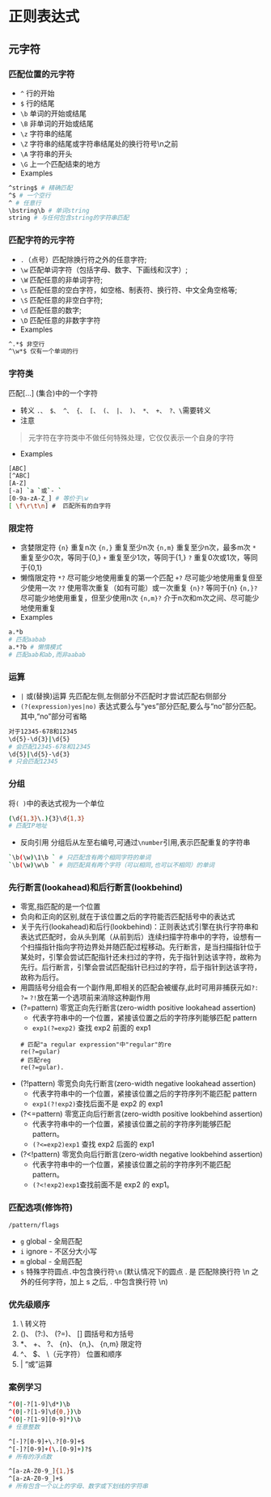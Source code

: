 # 正则表达式

<!-- # 普通字符
> 普通字符包括没有显式指定为元字符的所有可打印和不可打印字符。这包括所有大写和小写字母、所有数字、所有标点符号和一些其他符号。
- `[ABC] `
- `[^ABC] `
- `[A-Z] `
- `. ` (=`[^\n\r] `)除换行符（\n、\r）之外的任何单个字符
- `[\s\S] ` 匹配所有。\s 是匹配所有空白符，包括换行，\S 非空白符，不包括换行。
- `\w ` (=`[A-Za-z0-9_] `) 字母、数字、下划线
# 非打印字符
- \cx 匹配由x指明的控制字符,x 的值必须为 A-Z 或 a-z 之一。否则，将 c 视为一个原义的 'c' 字符。
- \f 换页符(= \x0c 和 \cL) -->

## 元字符

### 匹配位置的元字符

- `^` 行的开始
- `$` 行的结尾
- `\b` 单词的开始或结尾
- `\B` 非单词的开始或结尾
- `\z` 字符串的结尾
- `\Z` 字符串的结尾或字符串结尾处的换行符号\n之前
- `\A` 字符串的开头
- `\G` 上一个匹配结束的地方
- Examples

```bash
^string$ # 精确匹配
^$ # 一个空行
^ # 任意行
\bstring\b # 单词string
string # 与任何包含string的字符串匹配
```

### 匹配字符的元字符

- `.`（点号）匹配除换行符之外的任意字符;
- `\w` 匹配单词字符（包括字母、数字、下画线和汉字）;
- `\W` 匹配任意的非单词字符;
- `\s` 匹配任意的空白字符，如空格、制表符、换行符、中文全角空格等;
- `\S` 匹配任意的非空白字符;
- `\d` 匹配任意的数字;
- `\D` 匹配任意的非数字字符
- Examples

```bash
^.*$ 非空行
^\w*$ 仅有一个单词的行
```

### 字符类

匹配[...] (集合)中的一个字符

- 转义 `.、 $、 ^、 {、 [、 (、 |、 )、 *、 +、 ?、\`需要转义
- 注意

> 元字符在字符类中不做任何特殊处理，它仅仅表示一个自身的字符

- Examples

```bash
[ABC] 
[^ABC]
[A-Z]
[-a] `a `或`- `
[0-9a-zA-Z_] # 等价于\w
[ \f\r\t\n] #  匹配所有的白字符
```

### 限定符

- 贪婪限定符
  `{n}` 重复n次
  `{n,}` 重复至少n次
  `{n,m}` 重复至少n次，最多m次
  `*` 重复至少0次，等同于{0,}
  `+` 重复至少1次，等同于{1,}
  `?` 重复0次或1次，等同于{0,1}
- 懒惰限定符
  `*?` 尽可能少地使用重复的第一个匹配
  `+?` 尽可能少地使用重复但至少使用一次
  `??` 使用零次重复（如有可能）或一次重复
  `{n}?` 等同于{n}
  `{n,}?` 尽可能少地使用重复，但至少使用n次
  `{n,m}?` 介于n次和m次之间、尽可能少地使用重复
- Examples

```bash
a.*b 
# 匹配aabab
a.*?b # 懒惰模式
# 匹配aab和ab,而非aabab
```

### 运算

- `|` 或(替换)运算
先匹配左侧,左侧部分不匹配时才尝试匹配右侧部分
- `(?(expression)yes|no)`
表达式要么与“yes”部分匹配,要么与“no”部分匹配。其中,“no”部分可省略

```bash
对于12345-678和12345
\d{5}-\d{3}|\d{5}
# 会匹配12345-678和12345
\d{5}|\d{5}-\d{3}
# 只会匹配12345
```

### 分组

将`( )`中的表达式视为一个单位
```bash
(\d{1,3}\.){3}\d{1,3}
# 匹配IP地址
```

- 反向引用
分组后从左至右编号,可通过`\number`引用,表示匹配重复的字符串

```bash
`\b(\w)\1\b ` # 只匹配含有两个相同字符的单词
`\b(\w)\w\b ` # 则匹配具有两个字符（可以相同,也可以不相同）的单词
```

### 先行断言(lookahead)和后行断言(lookbehind)

- 零宽,指匹配的是一个位置
- 负向和正向的区别,就在于该位置之后的字符能否匹配括号中的表达式
- 关于先行(lookahead)和后行(lookbehind)：正则表达式引擎在执行字符串和表达式匹配时，会从头到尾（从前到后）连续扫描字符串中的字符，设想有一个扫描指针指向字符边界处并随匹配过程移动。先行断言，是当扫描指针位于某处时，引擎会尝试匹配指针还未扫过的字符，先于指针到达该字符，故称为先行。后行断言，引擎会尝试匹配指针已扫过的字符，后于指针到达该字符，故称为后行。
- 用圆括号分组会有一个副作用,即相关的匹配会被缓存,此时可用非捕获元如`?:` `?=` `?!`放在第一个选项前来消除这种副作用
- (?=pattern) 零宽正向先行断言(zero-width positive lookahead assertion)
  - 代表字符串中的一个位置，紧接该位置之后的字符序列能够匹配 pattern
  - `exp1(?=exp2)` 查找 exp2 前面的 exp1
  ```
  # 匹配"a regular expression"中"regular"的re
  re(?=gular)
  # 匹配reg
  re(?=gular).
  ```
- (?!pattern) 零宽负向先行断言(zero-width negative lookahead assertion)
  - 代表字符串中的一个位置，紧接该位置之后的字符序列不能匹配 pattern
  - `exp1(?!exp2)`查找后面不是 exp2 的 exp1
- (?<=pattern) 零宽正向后行断言(zero-width positive lookbehind assertion)
  - 代表字符串中的一个位置，紧接该位置之前的字符序列能够匹配 pattern。
  - `(?<=exp2)exp1` 查找 exp2 后面的 exp1
- (?<!pattern) 零宽负向后行断言(zero-width negative lookbehind assertion)
  - 代表字符串中的一个位置，紧接该位置之前的字符序列不能匹配 pattern。
  - `(?<!exp2)exp1`查找前面不是 exp2 的 exp1。

### 匹配选项(修饰符)

`/pattern/flags`

- `g` global - 全局匹配
- `i` ignore - 不区分大小写
- `m` global - 全局匹配
- `s` 特殊字符圆点`.`中包含换行符`\n`
(默认情况下的圆点 . 是 匹配除换行符 \n 之外的任何字符，加上 s 之后, . 中包含换行符 \n)

### 优先级顺序

1. \ 转义符
1. ()、 (?:)、 (?=)、 [] 圆括号和方括号
1. *、 +、 ?、 {n}、 {n,}、 {n,m} 限定符
1. ^、 $、 \（元字符） 位置和顺序
1. | “或”运算

### 案例学习

```bash
^(0|-?[1-9]\d*)\b
^(0|-?[1-9]\d{0,})\b
^(0|-?[1-9][0-9]*)\b
# 任意整数

^[-]?[0-9]+\.?[0-9]+$  
^[-]?[0-9]+(\.[0-9]+)?$
# 所有的浮点数

^[a-zA-Z0-9_]{1,}$
^[a-zA-Z0-9_]+$ 
# 所有包含一个以上的字母、数字或下划线的字符串 

```
